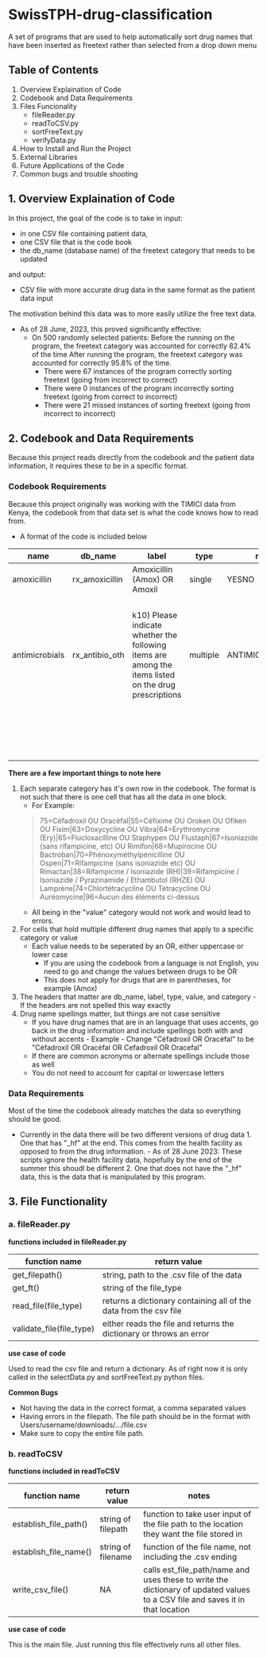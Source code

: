 # SwissTPH-drug-classification
A set of programs that are used to help automatically sort drug names that have been inserted as freetext rather than selected from a drop down menu


## Table of Contents 
1. Overview Explaination of Code 
2. Codebook and Data Requirements
3. Files Funcionality 
    - fileReader.py
    - readToCSV.py
    - sortFreeText.py
    - verifyData.py 
4. How to Install and Run the Project 
5. External Libraries 
6. Future Applications of the Code 
7. Common bugs and trouble shooting 

## 1. Overview Explaination of Code 

In this project, the goal of the code is to take in input:
- in one CSV file containing patient data, 
- one CSV file that is the code book
- the db_name (database name) of the freetext category that needs to be updated 

and output: 
- CSV file with more accurate drug data in the same format as the patient data input

The motivation behind this data was to more easily utilize the free text data. 
- As of 28 June, 2023, this proved significantly effective: 
    - On 500 randomly selected patients: 
        Before the running on the program, the freetext category was accounted for correctly 82.4% of the time 
        After running the program, the freetext category was accounted for correctly 95.8% of the time. 
        - There were 67 instances of the program correctly sorting freetext (going from incorrect to correct)
        - There were 0 instances of the program incorrectly sorting freetext (going from correct to incorrect)
        - There were 21 missed instances of sorting freetext (going from incorrect to incorrect)

## 2. Codebook and Data Requirements 

Because this project reads directly from the codebook and the patient data information, it requires these to be in a specific format. 

### Codebook Requirements 
    
Because this project originally was working with the TIMICI data from Kenya, the codebook from that data set is what the code knows how to read from. 

- A format of the code is included below 

| name | db_name | label | type | ref | value | category 
| --- | --- | --- | --- | ---| ---- | ------ | 
| amoxicillin | rx_amoxicillin | Amoxicillin \(Amox\) OR Amoxil | single | YESNO | 1 | YES | 
| | | | | | 0 | NO | 
| antimicrobials | rx_antibio_oth | k10\) Please indicate whether the following items are among the items listed on the drug prescriptions | multiple | ANTIMICROBIALS | 107 | Acylovir | 
| | | | | | 80 | Amikacin (AM) | 
| | | | | | 108 | Aminosidine OR Daboral | 
| | | | | | 81 | Cefezolin | 

**There are a few important things to note here** 
1. Each separate category has it's own row in the codebook. The format is not such that there is one cell that has all the data in one block. 
    - For Example: 
    > 75=Céfadroxil OU Oracéfal|55=Céfixime OU Oroken OU Ofiken OU Fixim|63=Doxycycline OU Vibra|64=Erythromycine (Ery)|65=Flucloxacilline OU Staphypen OU Flustaph|67=Isoniazide (sans rifampicine, etc) OU Rimifon|68=Mupirocine OU Bactroban|70=Phénoxyméthylpénicilline OU Ospen|71=Rifampicine (sans isoniazide etc) OU Rimactan|38=Rifampicine / Isoniazide (RH)|39=Rifampicine / Isoniazide / Pyrazinamide / Ethambutol (RHZE) OU Lamprène|74=Chlortétracycline OU Tétracycline OU Auréomycine|96=Aucun des éléments ci-dessus 
    - All being in the "value" category would not work and would lead to errors.  
2. For cells that hold multiple different drug names that apply to a specific category or value 
    - Each value needs to be seperated by an OR, either uppercase or lower case 
        - If you are using the codebook from a language is not English, you need to go and change the values between drugs to be OR 
        - This does not apply for drugs that are in parentheses, for example \(Amox\)
3. The headers that matter are db_name, label, type, value, and category
       - If the headers are not spelled this way exactly 
4. Drug name spellings matter, but things are not case sensitive
    - If you have drug names that are in an language that uses accents, go back in the drug information and include spellings both with and without accents
          - Example 
              - Change "Céfadroxil OR Oracéfal" to be "Céfadroxil OR Oracéfal OR Cefadroxil OR Oracefal"
    - If there are common acronyms or alternate spellings include those as well 
    - You do not need to account for capital or lowercase letters

### Data Requirements 
Most of the time the codebook already matches the data so everything should be good.
- Currently in the data there will be two different versions of drug data
      1. One that has "_hf" at the end. This comes from the health facility as opposed to from the drug information. 
              - As of 28 June 2023: These scripts ignore the health facility data, hopefully by the end of the summer this shoudl be different
      2. One that does not have the "_hf" data, this is the data that is manipulated by this program. 

## 3. File Functionality 

### a. fileReader.py

**functions included in fileReader.py**

|function name|return value|
| --- | --- |
| get_filepath() | string, path to the .csv file of the data|
| get_ft() | string of the file_type|
| read_file(file_type) | returns a dictionary containing all of the data from the csv file| 
| validate_file(file_type) | either reads the file and returns the dictionary or throws an error| 

**use case of code**

Used to read the csv file and return a dictionary. 
As of right now it is only called in the selectData.py and sortFreeText.py python files. 

**Common Bugs**
- Not having the data in the correct format, a comma separated values 
- Having errors in the filepath. The file path should be in the format with Users/username/downloads/.../file.csv 
- Make sure to copy the entire file path. 

### b. readToCSV 

**functions included in readToCSV**

| function name | return value | notes | 
| --- | --- | --- | 
| establish_file_path() | string of filepath | function to take user input of the file path to the location they want the file stored in | 
| establish_file_name() | string of filename | function of the file name, not including the .csv ending | 
| write_csv_file() | NA | calls est_file_path/name and uses these to write the dictionary of updated values to a CSV file and saves it in that location | 


**use case of code**

This is the main file. Just running this file effectively runs all other files. 
